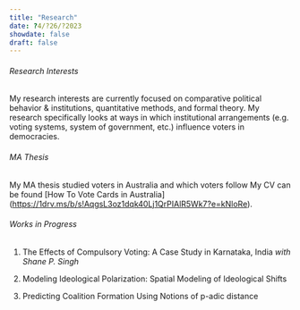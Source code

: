 ```yaml
---
title: "Research"
date: ?4/?26/?2023
showdate: false
draft: false
---
```



###### Research Interests

My research interests are currently focused on comparative political behavior & institutions, quantitative methods, and formal theory. My research specifically looks at ways in which institutional arrangements (e.g. voting systems, system of government, etc.) influence voters in democracies.

###### MA Thesis

My MA thesis studied voters in Australia and which voters follow My CV can be found [How To Vote Cards in Australia] (https://1drv.ms/b/s!AqgsL3oz1dqk40Lj1QrPIAlR5Wk7?e=kNloRe).

###### Works in Progress

1. The Effects of Compulsory Voting: A Case Study in Karnataka, India _with Shane P. Singh_

2. Modeling Ideological Polarization: Spatial Modeling of Ideological Shifts

3. Predicting Coalition Formation Using Notions of p-adic distance